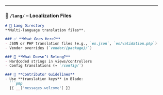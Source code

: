 
---

### **📁 `/lang/` – Localization Files**  
```markdown
# 📂 Lang Directory  
**Multi-language translation files**.  

### ✅ **What Goes Here?**  
- JSON or PHP translation files (e.g., `en.json`, `es/validation.php`)  
- Vendor overrides (`vendor/{package}/`)  

### 🚫 **What Doesn’t Belong?**  
- Hardcoded strings in views/controllers  
- Config translations (→ `/config/`)  

### 🔧 **Contributor Guidelines**  
- Use **translation keys** in Blade:  
  ```php
  {{ __('messages.welcome') }}